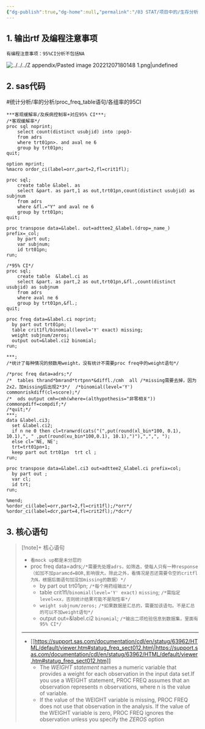 ```yaml
---
{"dg-publish":true,"dg-home":null,"permalink":"/03 STAT/项目中的/生存分析/04 生存分析-Clopper-Pearson计算ORR&DCR 的95 CI/","dgPassFrontmatter":true}
---
```



## 1. 输出rtf 及编程注意事项

`有编程注意事项：95%CI分析不包括NA`

![../../../Z appendix/Pasted image 20221207180148 1.png|undefined](/img/user/Z%20appendix/Pasted%20image%2020221207180148%201.png)

## 2. sas代码

#统计分析/率的分析/proc_freq_table语句/各组率的95CI

```sas
***客观缓解率/及疾病控制率+对应95% CI***;
/*客观缓解率*/
proc sql noprint;
	select count(distinct usubjid) into :pop3-
	from adrs
	where trt01pn>. and aval ne 6
	group by trt01pn;
quit;

option mprint;
%macro ordor_ci(label=orr,part=2,fl=crit1fl);

proc sql;
	create table &label. as
	select &part. as part,1 as out,trt01pn,count(distinct usubjid) as subjnum
	from adrs
	where &fl.="Y" and aval ne 6
	group by trt01pn;
quit;

proc transpose data=&label. out=adttee2_&label.(drop=_name_) prefix=_col;
	by part out;
	var subjnum;
	id trt01pn;
run;

/*95% CI*/
proc sql;
	create table  &label.ci as
	select &part. as part,2 as out,trt01pn,&fl.,count(distinct usubjid) as subjnum
	from adrs
	where aval ne 6
	group by trt01pn,&fl.;
quit;

proc freq data=&label.ci noprint;
  by part out trt01pn;
  table crit1fl/binomial(level='Y' exact) missing;
  weight subjnum/zeros; 
  output out=&label.ci2 binomial;
run;

***;
/*统计了每种情况的频数用weight，没有统计不需要proc freq中的weight语句*/

/*proc freq data=adrs;*/
/*	tables thrand*bmrand*trtpnn*&diffl./cmh  all /*missing需要去掉，因为2x2，加missing后出现2*3*/  /*binomial(level='Y') commonriskdiff(cl=score);*/
/*	ods output cmh=cmh(where=(althypothesis="非零相关")) commonpdiff=compdif;*/
/*quit;*/
***;
data &label.ci3;
  set &label.ci2;
  if n ne 0 then cl=tranwrd(cats("(",put(round(xl_bin*100, 0.1), 10.1),", " ,put(round(xu_bin*100,0.1), 10.1),")"),",",", ");
  else cl='NE, NE';
  trt=trt01pn+1;
  keep part out trt01pn  trt cl ;
run;

proc transpose data=&label.ci3 out=adttee2_&label.ci prefix=col;
  by part out ;
  var cl;
  id trt;
run;

%mend;
%ordor_ci(label=orr,part=2,fl=crit1fl);/*orr*/
%ordor_ci(label=dcr,part=4,fl=crit2fl);/*dcr*/
```

## 3. 核心语句

> [!note]+ 核心语句
> - `看mock up都是未分层的`
> - proc freq data=adrs;`/*需要先处理adrs，如筛选，使每人只有一种response（如加不加paramcd=BOR,影响很大。除此之外，看情况是否还需要令空的critfl为N，根据后面语句加没加missing的数据）*/`
> 	- by part out trt01pn; `/*每个用药组输出*/`
> 	- table crit1fl/`binomial(level='Y' exact)` `missing`; `/*需指定level=xx，否则统计结果可能不是阳性率*/`
> 	- `weight subjnum/zeros;` `/*如果数据是汇总的，需要加该语句。不是汇总的可以不加weight语句*/`
> 	- output out=&label.ci2 `binomial`; `/*输出二项检验信息到数据集，里面有95% CI*/`
> - ---
> - [[https://support.sas.com/documentation/cdl/en/statug/63962/HTML/default/viewer.htm#statug_freq_sect012.htm\|https://support.sas.com/documentation/cdl/en/statug/63962/HTML/default/viewer.htm#statug_freq_sect012.htm]]
> 	- The *WEIGHT statement*  names a numeric variable that provides a weight for each observation in the input data set.If you use a WEIGHT statement, PROC FREQ assumes that an observation represents n observations, where n is the value of variable.
> 	- If the value of the WEIGHT variable is missing, PROC FREQ does not use that observation in the analysis. If the value of the WEIGHT variable is zero, PROC FREQ ignores the observation unless you specify the *ZEROS* option









